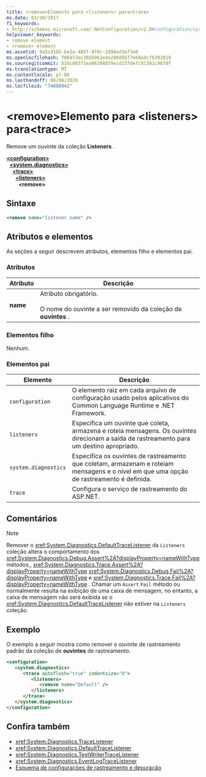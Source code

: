 ```yaml
---
title: <remove>Elemento para <listeners> para<trace>
ms.date: 03/30/2017
f1_keywords:
- http://schemas.microsoft.com/.NetConfiguration/v2.0#configuration/system.diagnostics/trace/listeners/remove
helpviewer_keywords:
- remove element
- <remove> element
ms.assetid: 9a5cd1b5-be1a-485f-8f0c-2890ad3ef3e0
ms.openlocfilehash: f06973ec30d5061e4a200d6bf7e68adcf6302018
ms.sourcegitcommit: b16c00371ea06398859ecd157defc81301c9070f
ms.translationtype: MT
ms.contentlocale: pt-BR
ms.lasthandoff: 06/06/2020
ms.locfileid: "74088842"
---
```

# <a name="remove-element-for-listeners-for-trace"></a>\<remove>Elemento para \<listeners> para\<trace>
Remove um ouvinte da coleção **Listeners** .  

[**\<configuration>**](../configuration-element.md)\
&nbsp;&nbsp;[**\<system.diagnostics>**](system-diagnostics-element.md)\
&nbsp;&nbsp;&nbsp;&nbsp;[**\<trace>**](trace-element.md)\
&nbsp;&nbsp;&nbsp;&nbsp;&nbsp;&nbsp;[**\<listeners>**](listeners-element-for-trace.md)\
&nbsp;&nbsp;&nbsp;&nbsp;&nbsp;&nbsp;&nbsp;&nbsp;**\<remove>**

## <a name="syntax"></a>Sintaxe  
  
```xml  
<remove name="listener name" />  
```  
  
## <a name="attributes-and-elements"></a>Atributos e elementos  
 As seções a seguir descrevem atributos, elementos filho e elementos pai.  
  
### <a name="attributes"></a>Atributos  
  
|Atributo|Descrição|  
|---------------|-----------------|  
|**name**|Atributo obrigatório.<br /><br /> O nome do ouvinte a ser removido da coleção de **ouvintes** .|  
  
### <a name="child-elements"></a>Elementos filho  
 Nenhum.  
  
### <a name="parent-elements"></a>Elementos pai  
  
|Elemento|Descrição|  
|-------------|-----------------|  
|`configuration`|O elemento raiz em cada arquivo de configuração usado pelos aplicativos do Common Language Runtime e .NET Framework.|  
|`listeners`|Especifica um ouvinte que coleta, armazena e roteia mensagens. Os ouvintes direcionam a saída de rastreamento para um destino apropriado.|  
|`system.diagnostics`|Especifica os ouvintes de rastreamento que coletam, armazenam e roteiam mensagens e o nível em que uma opção de rastreamento é definida.|  
|`trace`|Configura o serviço de rastreamento do ASP.NET.|  
  
## <a name="remarks"></a>Comentários  
  
> [!NOTE]
> Remover o <xref:System.Diagnostics.DefaultTraceListener> da `Listeners` coleção altera o comportamento dos <xref:System.Diagnostics.Debug.Assert%2A?displayProperty=nameWithType> métodos,, <xref:System.Diagnostics.Trace.Assert%2A?displayProperty=nameWithType> <xref:System.Diagnostics.Debug.Fail%2A?displayProperty=nameWithType> e <xref:System.Diagnostics.Trace.Fail%2A?displayProperty=nameWithType> . Chamar um `Assert` `Fail` método ou normalmente resulta na exibição de uma caixa de mensagem, no entanto, a caixa de mensagem não será exibida se o <xref:System.Diagnostics.DefaultTraceListener> não estiver na `Listeners` coleção.  
  
## <a name="example"></a>Exemplo  
 O exemplo a seguir mostra como remover o ouvinte de rastreamento padrão da coleção de **ouvintes** de rastreamento.  
  
```xml  
<configuration>  
   <system.diagnostics>  
      <trace autoflush="true" indentsize="0">  
         <listeners>  
            <remove name="Default" />  
         </listeners>  
      </trace>  
   </system.diagnostics>  
</configuration>  
```  
  
## <a name="see-also"></a>Confira também

- <xref:System.Diagnostics.TraceListener>
- <xref:System.Diagnostics.DefaultTraceListener>
- <xref:System.Diagnostics.TextWriterTraceListener>
- <xref:System.Diagnostics.EventLogTraceListener>
- [Esquema de configurações de rastreamento e depuração](index.md)
